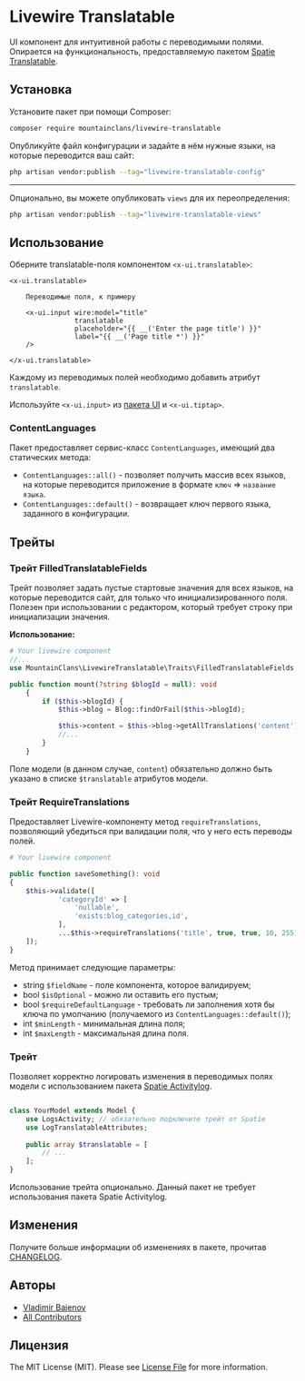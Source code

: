 # Livewire Translatable

UI компонент для интуитивной работы с переводимыми полями. Опирается на функциональность, предоставляемую пакетом [Spatie Translatable](https://github.com/spatie/laravel-translatable).

## Установка

Установите пакет при помощи Composer:

```bash
composer require mountainclans/livewire-translatable
```


Опубликуйте файл конфигурации и задайте в нём нужные языки, на которые переводится ваш сайт:

```bash
php artisan vendor:publish --tag="livewire-translatable-config"
```

---

Опционально, вы можете опубликовать `views` для их переопределения:

```bash
php artisan vendor:publish --tag="livewire-translatable-views"
```

## Использование

Оберните translatable-поля компонентом `<x-ui.translatable>`:

```bladehtml
<x-ui.translatable>
    
    Переводимые поля, к примеру
    
    <x-ui.input wire:model="title" 
                translatable
                placeholder="{{ __('Enter the page title') }}"
                label="{{ __('Page title *') }}"
    />
    
</x-ui.translatable>
```

Каждому из переводимых полей необходимо добавить атрибут `translatable`. 

Используйте `<x-ui.input>` из [пакета UI](https://github.com/mountainclans/livewire-ui?tab=readme-ov-file#input) и `<x-ui.tiptap>`.

### ContentLanguages

Пакет предоставляет сервис-класс `ContentLanguages`, имеющий два статических метода:

- `ContentLanguages::all()` - позволяет получить массив всех языков, на которые переводится приложение в формате `ключ` => `название языка`.
- `ContentLanguages::default()` - возвращает ключ первого языка, заданного в конфигурации.

## Трейты

### Трейт FilledTranslatableFields 
Трейт позволяет задать пустые стартовые значения для всех языков, на которые переводится сайт, для только что инициализированного поля. Полезен при использовании с редактором, который требует строку при инициализации значения. 

**Использование:**

```php
# Your livewire component
//...
use MountainClans\LivewireTranslatable\Traits\FilledTranslatableFields;

public function mount(?string $blogId = null): void
    {
        if ($this->blogId) {
            $this->blog = Blog::findOrFail($this->blogId);

            $this->content = $this->blog->getAllTranslations('content');
            //...
        }
    }
```

Поле модели (в данном случае, `content`) обязательно должно быть указано в списке `$translatable` атрибутов модели.

### Трейт RequireTranslations

Предоставляет Livewire-компоненту метод `requireTranslations`, позволяющий убедиться при валидации поля, что у него есть переводы полей.

```php
# Your livewire component

public function saveSomething(): void
{
    $this->validate([
            'categoryId' => [
                'nullable',
                'exists:blog_categories,id',
            ],
            ...$this->requireTranslations('title', true, true, 10, 255),
    ]);
}
```

Метод принимает следующие параметры:

- string `$fieldName` - поле компонента, которое валидируем;
- bool `$isOptional` - можно ли оставить его пустым;
- bool `$requireDefaultLanguage` - требовать ли заполнения хотя бы ключа по умолчанию (получаемого из `ContentLanguages::default()`);
- int `$minLength` - минимальная длина поля;
- int `$maxLength` - максимальная длина поля.

### Трейт

Позволяет корректно логировать изменения в переводимых полях модели с использованием пакета [Spatie Activitylog](https://github.com/spatie/laravel-activitylog). 

```php 

class YourModel extends Model {
    use LogsActivity; // обязательно подключите трейт от Spatie
    use LogTranslatableAttributes;
    
    public array $translatable = [
        // ... 
    ];
}

```

Использование трейта опционально. Данный пакет не требует использования пакета Spatie Activitylog.

## Изменения

Получите больше информации об изменениях в пакете, прочитав [CHANGELOG](CHANGELOG.md).

## Авторы

- [Vladimir Bajenov](https://github.com/mountainclans)
- [All Contributors](../../contributors)

## Лицензия

The MIT License (MIT). Please see [License File](LICENSE.md) for more information.
